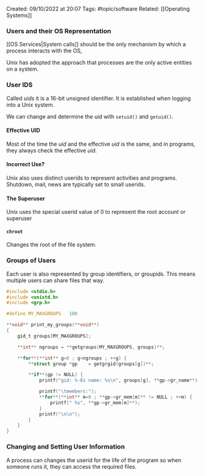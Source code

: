 Created: 09/10/2022 at 20:07
Tags: #topic/software 
Related: [[Operating Systems]]

### Users and their OS Representation
[[OS Services|System calls]] should be the only mechanism by which a process interacts with the OS,

Unix has adopted the approach that processes are the only active entities on a system.

### User IDS
Called *uids* it is a 16-bit unsigned identifier. It is established when logging into a Unix system.

We can change and determine the uid with `setuid()` and `getuid()`.


#### Effective UID
Most of the time the *uid* and the effective *uid* is the same, and in programs, they always check the effective *uid*.

#### Incorrect Use?
Unix also uses distinct userids to represent activities and programs. Shutdown, mail, news are typically set to small userids.

#### The Superuser
Unix uses the special userid value of 0 to represent the root account or superuser

#### `chroot`
Changes the root of the file system.

### Groups of Users
 Each user is also represented by group identifiers, or groupids. This means multiple users can share files that way.
```c
#include <stdio.h>
#include <unistd.h>
#include <grp.h>

#define MY_MAXGROUPS   100

**void** print_my_groups(**void**)
{
    gid_t groups[MY_MAXGROUPS];

    **int** ngroups = **getgroups(MY_MAXGROUPS, groups)**;

    **for**(**int** g=0 ; g<ngroups ; ++g) {
        **struct group *gp    = getgrgid(groups[g])**;

        **if**(gp != NULL) {
            printf("gid: %-8i name: %s\n", groups[g], **gp->gr_name**);

            printf("\tmembers:");
            **for**(**int** m=0 ; **gp->gr_mem[m]** != NULL ; ++m) {
                printf(" %s", **gp->gr_mem[m]**);
            }
            printf("\n\n");
        }
    }
}
```

### Changing and Setting User Information
A process can changes the userid for the life of the program so when someone runs it, they can access the required files.